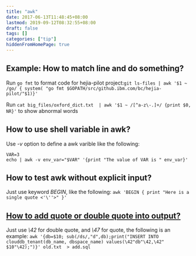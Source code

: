 ```yaml
---
title: "awk"
date: 2017-06-13T11:48:45+08:00
lastmod: 2019-09-12T08:32:55+08:00
draft: false
tags: []
categories: ["tip"]
hiddenFromHomePage: true
---
```




## Example: How to match line and do something?

Run `go fmt` to format code for hejia-pilot project:`git ls-files | awk '$1 ~ /go/ { system( "go fmt $GOPATH/src/github.ibm.com/bc/hejia-pilot/"$1)}'`

Run `cat big_files/oxford_dict.txt  | awk '$1 ~ /[^a-z\-.]+/ {print $0, NR}'` to show abnormal words

## How to use shell variable in awk?
Use *-v* option to define a awk varible like the following:

```
VAR=3
echo | awk -v env_var="$VAR" '{print "The value of VAR is " env_var}'
```

## How to test awk without explicit input?
Just use keyword _BEGIN_, like the following:
`awk 'BEGIN { print "Here is a single quote <'\''>" }'`

## [How to add quote or double quote into output?](https://www.gnu.org/software/gawk/manual/html_node/Quoting.html)
Just use _\42_ for double quote, and _\47_ for quote, the following is an example:
`awk '{db=$10; sub(/ds/,"d",db);print("INSERT INTO clouddb_tenant(db_name, dbspace_name) values(\42"db"\42,\42" $10"\42);")}' old.txt  > add.sql`
